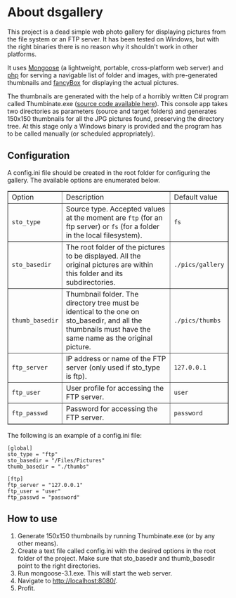 About dsgallery
=========

This project is a dead simple web photo gallery for displaying pictures from the file system or an FTP server. It has been tested on Windows, but with the right binaries there is no reason why it shouldn't work in other platforms.

It uses [Mongoose](http://code.google.com/p/mongoose/) (a lightweight, portable, cross-platform web server) and [php](http://www.php.net/) for serving a navigable list of folder and images, with pre-generated thumbnails and [fancyBox](http://fancyapps.com/fancybox/) for displaying the actual pictures.

The thumbnails are generated with the help of a horribly written C# program called Thumbinate.exe ([source code available here](https://gist.github.com/3162433)). This console app takes two directories as parameters (source and target folders) and generates 150x150 thumbnails for all the JPG pictures found, preserving the directory tree. At this stage only a Windows binary is provided and the program has to be called manually (or scheduled appropriately).

Configuration
-------------

A config.ini file should be created in the root folder for configuring the gallery. The available options are enumerated below.

<table border="1">
<tr><td>Option</td><td>Description</td><td>Default value</td></tr>
<tr><td><code>sto_type</code></td><td>Source type. Accepted values at the moment are <code>ftp</code> (for an ftp server) or <code>fs</code> (for a folder in the local filesystem).</td><td><code>fs</code></td></tr>
<tr><td><code>sto_basedir</code></td><td>The root folder of the pictures to be displayed. All the original pictures are within this folder and its subdirectories.</td><td><code>./pics/gallery</code></td></tr>
<tr><td><code>thumb_basedir</code></td><td>Thumbnail folder. The directory tree must be identical to the one on sto_basedir, and all the thumbnails must have the same name as the original picture.</td><td><code>./pics/thumbs</code></td></tr>
<tr><td><code>ftp_server</code></td><td>IP address or name of the FTP server (only used if sto_type is ftp).</td><td><code>127.0.0.1</code></td></tr>
<tr><td><code>ftp_user</code></td><td>User profile for accessing the FTP server.</td><td><code>user</code></td></tr>
<tr><td><code>ftp_passwd</code></td><td>Password for accessing the FTP server.</td><td><code>password</code></td></tr>
</table>

The following is an example of a config.ini file:

	[global]
	sto_type = "ftp"
	sto_basedir = "/Files/Pictures"
	thumb_basedir = "./thumbs"
	
	[ftp]
	ftp_server = "127.0.0.1"
	ftp_user = "user"
	ftp_passwd = "password"

How to use
----------

1. Generate 150x150 thumbnails by running Thumbinate.exe (or by any other means).
1. Create a text file called config.ini with the desired options in the root folder of the project. Make sure that sto\_basedir and thumb\_basedir point to the right directories.
1. Run mongoose-3.1.exe. This will start the web server.
1. Navigate to [http://localhost:8080/](http://localhost:8080/).
1. Profit.
